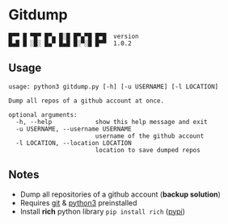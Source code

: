 # Gitdump

```
█▀▀ █ ▀█▀ █▀▄ █░█ █▀▄▀█ █▀█  version
█▄█ █ ░█░ █▄▀ █▄█ █░▀░█ █▀▀  1.0.2  
```

## Usage

```
usage: python3 gitdump.py [-h] [-u USERNAME] [-l LOCATION]

Dump all repos of a github account at once.

optional arguments:
  -h, --help            show this help message and exit
  -u USERNAME, --username USERNAME
                        username of the github account
  -l LOCATION, --location LOCATION
                        location to save dumped repos
```

## Notes
- Dump all repositories of a github account (__backup solution__)
- Requires [git](https://git-scm.com/downloads) & [python3](https://www.python.org/downloads/) preinstalled
- Install __rich__ python library `pip install rich`  ([pypi](https://pypi.org/project/rich/))
